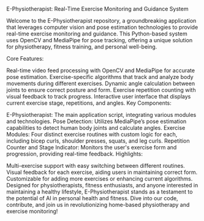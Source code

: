 
E-Physiotherapist: Real-Time Exercise Monitoring and Guidance System

Welcome to the E-Physiotherapist repository, a groundbreaking application that leverages computer vision and pose estimation technologies to provide real-time exercise monitoring and guidance. This Python-based system uses OpenCV and MediaPipe for pose tracking, offering a unique solution for physiotherapy, fitness training, and personal well-being.

Core Features:

Real-time video feed processing with OpenCV and MediaPipe for accurate pose estimation.
Exercise-specific algorithms that track and analyze body movements during different exercises.
Dynamic angle calculation between joints to ensure correct posture and form.
Exercise repetition counting with visual feedback to track progress.
Interactive user interface that displays current exercise stage, repetitions, and angles.
Key Components:

E-Physiotherapist: The main application script, integrating various modules and technologies.
Pose Detection: Utilizes MediaPipe’s pose estimation capabilities to detect human body joints and calculate angles.
Exercise Modules: Four distinct exercise routines with custom logic for each, including bicep curls, shoulder presses, squats, and leg curls.
Repetition Counter and Stage Indicator: Monitors the user's exercise form and progression, providing real-time feedback.
Highlights:

Multi-exercise support with easy switching between different routines.
Visual feedback for each exercise, aiding users in maintaining correct form.
Customizable for adding more exercises or enhancing current algorithms.
Designed for physiotherapists, fitness enthusiasts, and anyone interested in maintaining a healthy lifestyle, E-Physiotherapist stands as a testament to the potential of AI in personal health and fitness. Dive into our code, contribute, and join us in revolutionizing home-based physiotherapy and exercise monitoring!
 
 
